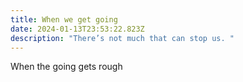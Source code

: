 ```yaml
---
title: When we get going
date: 2024-01-13T23:53:22.823Z
description: "There’s not much that can stop us. "
---
```

When the going gets rough